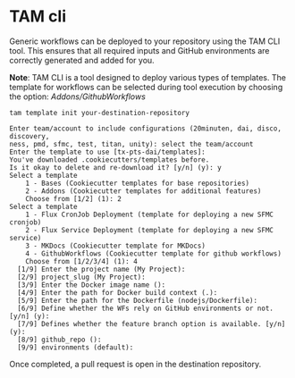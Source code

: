 # TAM cli

Generic workflows can be deployed to your repository using the TAM CLI tool. This ensures that all required inputs and GitHub environments are correctly generated and added for you.

**Note**: TAM CLI is a tool designed to deploy various types of templates. The template for workflows can be selected during tool execution by choosing the option: _Addons/GithubWorkflows_

```
tam template init your-destination-repository

Enter team/account to include configurations (20minuten, dai, disco, discovery,
ness, pmd, sfmc, test, titan, unity): select the team/account
Enter the template to use [tx-pts-dai/templates]:
You've downloaded .cookiecutters/templates before.
Is it okay to delete and re-download it? [y/n] (y): y
Select a template
    1 - Bases (Cookiecutter templates for base repositories)
    2 - Addons (Cookiecutter templates for additional features)
    Choose from [1/2] (1): 2
Select a template
    1 - Flux CronJob Deployment (template for deploying a new SFMC cronjob)
    2 - Flux Service Deployment (template for deploying a new SFMC service)
    3 - MKDocs (Cookiecutter template for MKDocs)
    4 - GithubWorkflows (Cookiecutter template for github workflows)
    Choose from [1/2/3/4] (1): 4
  [1/9] Enter the project name (My Project):
  [2/9] project_slug (My Project):
  [3/9] Enter the Docker image name ():
  [4/9] Enter the path for Docker build context (.):
  [5/9] Enter the path for the Dockerfile (nodejs/Dockerfile):
  [6/9] Define whether the WFs rely on GitHub environments or not. [y/n] (y):
  [7/9] Defines whether the feature branch option is available. [y/n] (y):
  [8/9] github_repo ():
  [9/9] environments (default):
```

Once completed, a pull request is open in the destination repository.
